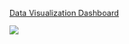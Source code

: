 <div>
    <a href="https://www.loom.com/share/e18069fe831a4f828ad099000ed34137">
      <p>Data Visualization Dashboard</p>
    </a>
    <a href="https://www.loom.com/share/e18069fe831a4f828ad099000ed34137">
      <img style="max-width:300px;" src="https://cdn.loom.com/sessions/thumbnails/e18069fe831a4f828ad099000ed34137-with-play.gif">
    </a>
  </div>
